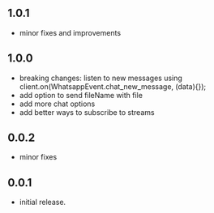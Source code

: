 ## 1.0.1

* minor fixes and improvements

## 1.0.0

* breaking changes: listen to new messages using client.on(WhatsappEvent.chat_new_message, (data){});
* add option to send fileName with file
* add more chat options
* add better ways to subscribe to streams

## 0.0.2

* minor fixes

## 0.0.1

* initial release.
